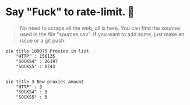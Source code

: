 
# Say "Fuck" to rate-limit. 🖕

> No need to scrape all the web, all is here.
>You can find the sources used in the file "sources.csv".
> If you want to add some, just make an issue or a git push.


```mermaid
pie title 189075 Proxies in list
    "HTTP" : 156135
    "SOCKS4" : 26197
    "SOCKS5" : 6743
            
```

```mermaid
pie title 3 New proxies amount
    "HTTP" : 3
    "SOCKS4" : 0
    "SOCKS5" : 0
```
        